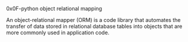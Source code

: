 0x0F-python object relational mapping

An object-relational mapper (ORM) is a code library that automates the transfer of data stored in relational database tables into objects that are more commonly used in application code.


